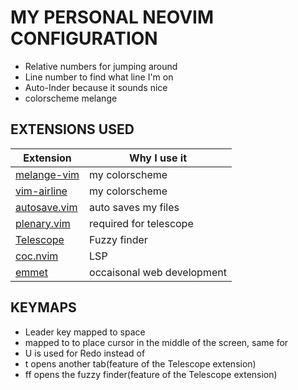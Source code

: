 # MY PERSONAL NEOVIM CONFIGURATION

- Relative numbers for jumping around 
- Line number to find what line I'm on 
- Auto-Inder because it sounds nice
- colorscheme melange


## EXTENSIONS USED

| Extension | Why I use it |
| --- | ---|
| [melange-vim](https://github.com/savq/melange-nvim) | my colorscheme | 
| [vim-airline]("https://github.com/vim-airline/vim-airline") | my colorscheme | 
| [autosave.vim]("https://github.com/Pocco81/auto-save.nvim") | auto saves my files | 
| [plenary.vim]("https://github.com/nvim-lua/plenary.nvim") | required for telescope | 
| [Telescope]("https://github.com/nvim-telescope/telescope.nvim") | Fuzzy finder | 
| [coc.nvim]("https://github.com/neoclide/coc.nvim") | LSP | 
| [emmet]("https://github.com/mattn/emmet-vim") | occaisonal web development | 


## KEYMAPS

- Leader key mapped to space
- <C-d> mapped to <C-dzz> to place cursor in the middle of the screen, same for <C-u>
- U is used for Redo instead of <C-r>
- <Leader>t opens another tab(feature of the Telescope extension)
- <leader>ff opens the fuzzy finder(feature of the Telescope extension)


